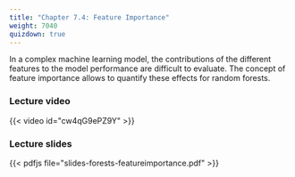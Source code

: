 ```yaml
---
title: "Chapter 7.4: Feature Importance"
weight: 7040
quizdown: true
---
```

In a complex machine learning model, the contributions of the different features to the model performance are difficult to evaluate. The concept of feature importance allows to quantify these effects for random forests.

<!--more-->

### Lecture video

{{< video id="cw4qG9ePZ9Y" >}}

### Lecture slides

{{< pdfjs file="slides-forests-featureimportance.pdf" >}}
